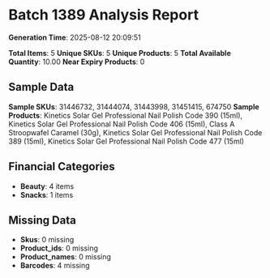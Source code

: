 # Batch 1389 Analysis Report

**Generation Time**: 2025-08-12 20:09:51

**Total Items**: 5
**Unique SKUs**: 5
**Unique Products**: 5
**Total Available Quantity**: 10.00
**Near Expiry Products**: 0

## Sample Data
**Sample SKUs**: 31446732, 31444074, 31443998, 31451415, 674750
**Sample Products**: Kinetics Solar Gel Professional Nail Polish Code 390 (15ml), Kinetics Solar Gel Professional Nail Polish Code 406 (15ml), Class A Stroopwafel Caramel (30g), Kinetics Solar Gel Professional Nail Polish Code 389 (15ml), Kinetics Solar Gel Professional Nail Polish Code 477 (15ml)

## Financial Categories
- **Beauty**: 4 items
- **Snacks**: 1 items

## Missing Data
- **Skus**: 0 missing
- **Product_ids**: 0 missing
- **Product_names**: 0 missing
- **Barcodes**: 4 missing

